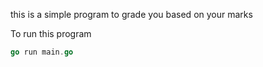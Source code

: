 this is a simple program to grade you based on your marks

To run this program 

```go
go run main.go
```

